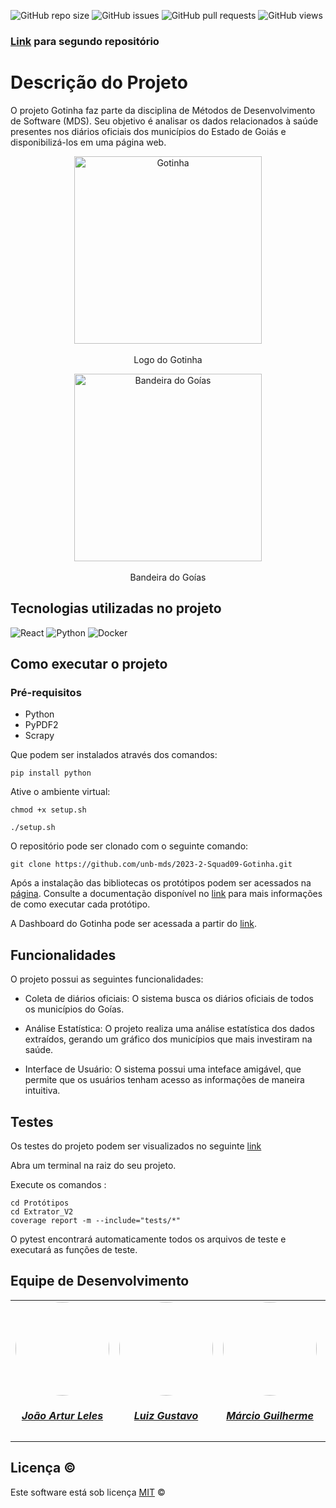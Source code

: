 ![GitHub repo size](https://img.shields.io/github/repo-size/unb-mds/2023-2-Squad09-Gotinha?style=for-the-badge)
![GitHub issues](https://img.shields.io/github/issues/unb-mds/2023-2-Squad09-Gotinha?style=for-the-badge)
![GitHub pull requests](https://img.shields.io/github/issues-pr/unb-mds/2023-2-Squad09-Gotinha?style=for-the-badge)
![GitHub views](https://komarev.com/ghpvc/?username=unb-mds&repo=2023-2-Squad09-Gotinha&color=blueviolet&style=for-the-badge&label=Views)

### [Link](https://github.com/unb-mds/2023.2_Gotinha) para segundo repositório

# Descrição do Projeto

O projeto Gotinha faz parte da disciplina de Métodos de Desenvolvimento de Software (MDS). Seu objetivo é analisar os dados relacionados à saúde presentes nos diários oficiais dos municípios do Estado de Goiás e disponibilizá-los em uma página web.

<p align="center">
<img src="./Imagens/Logo_Gotinha.png" alt="Gotinha" width="300" style="display: block; margin: 0 auto;">
  <br>
  Logo do Gotinha
</p>
<p align="center">
  <img src="https://upload.wikimedia.org/wikipedia/commons/thumb/b/be/Flag_of_Goi%C3%A1s.svg/243px-Flag_of_Goi%C3%A1s.svg.png" alt="Bandeira do Goías" width="300" style="display: block; margin: 0 auto;">
  <br>
  Bandeira do Goías
</p>

## Tecnologias utilizadas no projeto
  ![React](https://img.shields.io/badge/React-20232A?style=for-the-badge&logo=react&logoColor=61DAFB)
  ![Python](https://img.shields.io/badge/python-3670A0?style=for-the-badge&logo=python&logoColor=ffdd54)
  ![Docker](https://img.shields.io/badge/docker-%230db7ed.svg?style=for-the-badge&logo=docker&logoColor=white)

## Como executar o projeto

### Pré-requisitos

- Python
- PyPDF2
- Scrapy

Que podem ser instalados através dos comandos:
```
pip install python
```
Ative o ambiente virtual:
```
chmod +x setup.sh 
```
```
./setup.sh
```

O repositório pode ser clonado com o seguinte comando:
```
git clone https://github.com/unb-mds/2023-2-Squad09-Gotinha.git
```
Após a instalação das bibliotecas os protótipos podem ser acessados na [página](./Protótipos/).
Consulte a documentação disponível no [link](./docs/Documentação%20dos%20Protótipos/) para mais informações de como executar cada protótipo.

A Dashboard do Gotinha pode ser acessada a partir do [link](https://unb-mds.github.io/2023.2_Gotinha/).

## Funcionalidades
O projeto possui as seguintes funcionalidades:

- Coleta de diários oficiais: O sistema busca os diários oficiais de todos os municípios do Goías.

- Análise Estatística: O projeto realiza uma análise estatística dos dados extraídos, gerando um gráfico dos municípios que mais investiram na saúde.

- Interface de Usuário: O sistema possui uma inteface amigável, que permite que os usuários tenham acesso as informações de maneira intuitiva.

## Testes

Os testes do projeto podem ser visualizados no seguinte [link](./docs/Testes/pytest.md)

Abra um terminal na raiz do seu projeto.

Execute os comandos :
```
cd Protótipos
cd Extrator_V2
coverage report -m --include="tests/*"
```

O pytest encontrará automaticamente todos os arquivos de teste e executará as funções de teste.

## Equipe de Desenvolvimento

<center>
<table style="margin-left: auto; margin-right: auto;">
    <tr>
        <td align="center">
            <a href="https://github.com/joao-artl">
                <img style="border-radius: 50%;" src="https://github.com/joao-artl.png" width="150px;"/>
                <h5 class="text-center">João Artur Leles</h5>
            </a>
        </td>
        <td align="center">
            <a href="https://github.com/LuizGust4vo">
                <img style="border-radius: 50%;" src="https://github.com/LuizGust4vo.png" width="150px;"/>
                <h5 class="text-center">Luiz Gustavo</h5>
            </a>
        </td>
        <td align="center">
            <a href="https://github.com/Mxrcio">
                <img style="border-radius: 50%;" src="https://github.com/Mxrcio.png" width="150px;"/>
                <h5 class="text-center">Márcio Guilherme</h5>
            </a>
        </td>
        <td align="center">
            <a href="https://github.com/dudaV228">
                <img style="border-radius: 50%;" src="https://github.com/dudaV228.png" width="150px;"/>
                <h5 class="text-center">Maria Eduarda</h5>
            </a>
        </td>
        <td align="center">
            <a href="https://github.com/paulomh">
                <img style="border-radius: 50%;" src="https://github.com/paulomh.png" width="150px;"/>
                <h5 class="text-center">Paulo Henrique</h5>
            </a>
        </td>
         <td align="center">
            <a href="https://github.com/yanzin00">
                <img style="border-radius: 50%;" src="https://github.com/yanzin00.png" width="150px;"/>
                <h5 class="text-center">Yan Lucas</h5>
            </a>
        </td>
</table>

</center>

## Licença ©

Este software está sob licença [MIT](https://github.com/nhn/tui.editor/blob/master/LICENSE) ©
